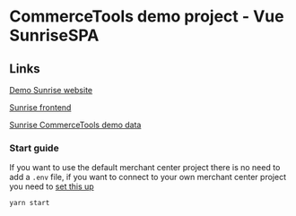 # CommerceTools demo project - Vue SunriseSPA

## Links

[Demo Sunrise website](https://demo.commercetools.com/)

[Sunrise frontend](https://docs.commercetools.com/sdk/sunrise)

[Sunrise CommerceTools demo data](https://docs.commercetools.com/sdk/sunrise-data)

### Start guide

If you want to use the default merchant center project there is no need to add a `.env` file, if you want to connect to your own merchant center project you need to [set this up](https://github.com/commercetools/sunrise-spa/tree/development/Docs#Environment-variables)

```bash
yarn start
```


